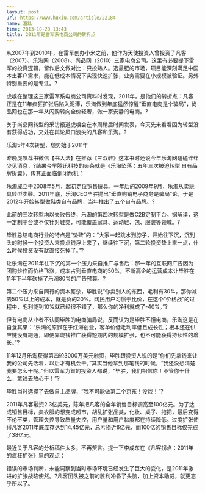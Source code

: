 ```yaml
---
layout: post
url: https://www.huxiu.com/article/22184
name: 潘乱
time: 2013-10-28 13:43
title: 2011年是雷军系电商公司的转折点
---
```

从2007年到2010年，在雷军创办小米之前，他作为天使投资人曾投资了凡客（2007）、乐淘网（2008）、尚品网（2010）三家电商公司。这里有必要提下雷军的投资逻辑，留作后文做对比：只投熟人。选最肥的市场，项目能深刻满足中国本土客户需求，能在低成本情况下实现快速扩张，业务需要在小规模被验证。另外特别重要的是专注。?

虎嗅在整理这三家雷军系电商公司资料时发现，2011年，是他们的转折点：凡客正是在11年疯狂扩张后陷入泥潭，乐淘做到年底猛然惊醒“垂直电商是个骗局”，尚品网也在那一年从闪购转向全价轻奢，做一家安静的电商。?

关于尚品网转型的采访报道虎嗅会在本周稍后时间发表，今天先来看看因为转型没有获得成功，又处在舆论风口浪尖的凡客和乐淘。?

乐淘5年4次转型，颓势始于2011年

昨晚虎嗅荐书微信【书入法】在推荐《三双鞋》这本书时还说今年乐淘网磕磕绊绊少见消息，?结果今早腾讯科技的头条就是《乐淘坠落：五年三次被迫转型 自有品牌折翼》，传其正面临倒闭危机：

乐淘成立于2008年5月，起初定位销售玩具。一年后的2009年9月，乐淘从卖玩具转型卖鞋。2011年底，乐淘CEO毕胜抛出“垂直购销电子商务是骗局”论，于是2012年开始转型做鞋类自有品牌，当年推出了五个自有品牌。?

此前的三次转型均以失败告终，乐淘的第四次转型是做C2B定制平台。据解读，这一定制平台或不仅针对鞋类，可能覆盖家具、运动鞋、包、服装等领域。?

毕胜总结电商行业的特点是“垫砖”的：“大家一起跳水到脖子，开始往下沉，沉到头的时候一个投资人来投点钱浮上来了，继续往下沉，第二轮投资垫上来一点，什么时候投资没有就直接死掉了。”?

让乐淘在2011年往下沉的第一个压力来自推广与售后：那一年的互联网广告因为团购炒作而价格飞涨，成本占到垂直电商的50%，不断高企的运营成本让毕胜在11年下半年砍掉了乐淘80%的广告预算。?

第二个压力来自同行的资本厮杀，毕胜说“你卖别人的东西，毛利有30%，那你减去50%以上的成本，就是负的20%。网民用户习惯于比价，在这个“价格战”的过程中，毛利能到10%就已经很不错了，那么你的净利就成了-40%。”?

但有电商从业者不认同毕胜的电商骗局说，反而认为是毕胜不懂电商，乐淘这是在自食其果：“乐淘的原罪在于红海创业，客单价低毛利率低且成长性；根本还在供应链没有跑通，即便靠烧钱推广获得短期内的规模扩张，也不可能获得持续性的增长。”?

11年12月乐淘获得第四轮3000万美元融资，毕胜跟投资人说的是“你们先拿钱来让我的公司先活着，以后才有机会干。”其实当他拿到那笔钱的时候，“我还没想清楚我要怎么干呢。”但以雷军为首的投资人都说，“毕胜，我们相信你！不管你干什么，拿钱去放心干！”?

毕胜当时选择了去做自主品牌，“我不可能做第二个京东！没戏！”?

2011年凡客融资2.3亿美元，陈年把凡客的全年销售目标调高至100亿元。为了达成销售目标，卖衣服的想变成超市，胡乱扩张品类，化妆、桌子、拖把，最后变得不伦不类，管理失控导致质量失控，用户量和用户黏度都在持续降低。过度扩张使得凡客2011年底库存达到14.45亿元，总亏损近6亿元，而100亿的销售目标仅完成了38亿元。

最近关于凡客的分析稿件太多，不再赘言。提一下李成东在《凡客拐点：2011年的疯狂扩张》里的观点：

错误的市场判断，未能洞察到当时市场环境已经发生了巨大的变化，是2011年激进的扩张战略使然。?凡客团队被之前的胜利冲昏了头脑，加上资本助威，就更忘乎所以了。

